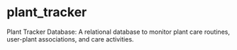 # plant_tracker
Plant Tracker Database: A relational database to monitor plant care routines, user-plant associations, and care activities.
